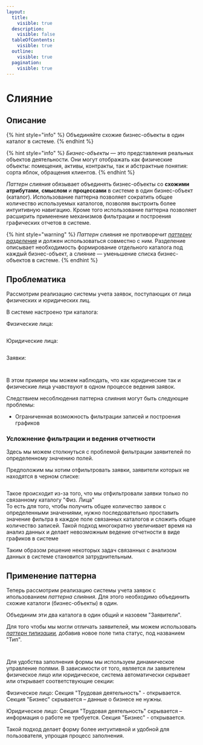 ```yaml
---
layout:
  title:
    visible: true
  description:
    visible: false
  tableOfContents:
    visible: true
  outline:
    visible: true
  pagination:
    visible: true
---
```


# Слияние

## Описание

{% hint style="info" %}
Объединяйте схожие бизнес-объекты в один каталог в системе.
{% endhint %}

{% hint style="info" %}
_Бизнес-объекты_ — это представления реальных объектов деятельности. Они могут отображать как физические объекты: помещения, активы, контракты, так и абстрактные понятия: сорта яблок, обращения клиентов.
{% endhint %}

_Паттерн слияния_ обязывает объединять бизнес-объекты со **схожими атрибутами**, **смыслом** и **процессами** в системе в один бизнес-объект (каталог). Использование паттерна позволяет сократить общее количество используемых каталогов, позволяя выстроить более интуитивную навигацию. Кроме того использование паттерна позволяет расширить применение механизмов фильтрации и построения графических отчетов в системе.

{% hint style="warning" %}
_Паттерн слияния_ не противоречит [_паттерну разделения_](razdelenie.md) и должен использоваться совместно с ним. Разделение описывает необходимость формирование отдельного каталога под каждый бизнес-объект, а слияние — уменьшение списка бизнес-объектов в системе.
{% endhint %}

## Проблематика

Рассмотрим реализацию системы учета заявок, поступающих от лица физических и юридических лиц.

В системе настроено три каталога:

Физические лица:

<figure><img src="../../.gitbook/assets/fizFace (1).png" alt=""><figcaption></figcaption></figure>

Юридические лица:

<figure><img src="../../.gitbook/assets/urFace (2).png" alt=""><figcaption></figcaption></figure>

Заявки:

<div>

<figure><img src="../../.gitbook/assets/fizRequest (2).png" alt=""><figcaption></figcaption></figure>

 

<figure><img src="../../.gitbook/assets/urRequest (2).png" alt=""><figcaption></figcaption></figure>

</div>

В этом примере мы можем наблюдать, что как юридические так и физические лица учавствуют в одном процессе ведения заявок.

Следствием несоблюдения паттерна слияния могут быть следующие проблемы:

* Ограниченная возможность фильтрации записей и построения графиков

### Усложнение фильтрации и ведения отчетности

Здесь мы можем столкнуться с проблемой фильтрации заявителей по определенному значению полей.

Предположим мы хотим отфильтровать заявки, заявители которых не находятся в черном списке:

<figure><img src="../../.gitbook/assets/filterExmp.png" alt=""><figcaption></figcaption></figure>

Такое происходит из-за того, что мы отфильтровали заявки только по связанному каталогу "Физ. Лица"\
То есть для того, чтобы получить общее количество заявок с определенными значениями, нужно последовательно проставить значение фильтра в каждое поле связанных каталогов и сложить общее количество записей. Такой подход многократно увеличивает время на анализ данных и делает невозможным ведение отчетности в виде графиков в системе

Таким образом решение некоторых задач связанных с анализом данных в системе становится затруднительным.

## Применение паттерна

Теперь рассмотрим реализацию системы учета заявок с ипользованием _паттерна слияния_. Для этого необходимо объединить схожие каталоги (бизнес-объекты) в один.

Объединим эти два каталога в один общий и назовем "Заявители".

Для того чтобы мы могли отличать заявителей, мы можем использовать [_паттерн типизации_](tipizaciya.md)_,_ добавив новое поле типа статус, под названием "Тип".

<div>

<figure><img src="../../.gitbook/assets/fizFaceExmpl.png" alt=""><figcaption></figcaption></figure>

 

<figure><img src="../../.gitbook/assets/urFaceExmpl.png" alt=""><figcaption></figcaption></figure>

</div>

Для удобства заполнения формы мы используем динамическое управление полями. В зависимости от того, является ли заявителем физическое лицо или юридическое, система автоматически скрывает или открывает соответствующие секции:

Физическое лицо: Секция "Трудовая деятельность" - открывается. Секция "Бизнес" скрывается – данные о бизнесе не нужны.

Юридическое лицо: Секция "Трудовая деятельность" скрывается – информация о работе не требуется. Секция "Бизнес" - открывается.&#x20;

Такой подход делает форму более интуитивной и удобной для пользователя, упрощая процесс заполнения.
